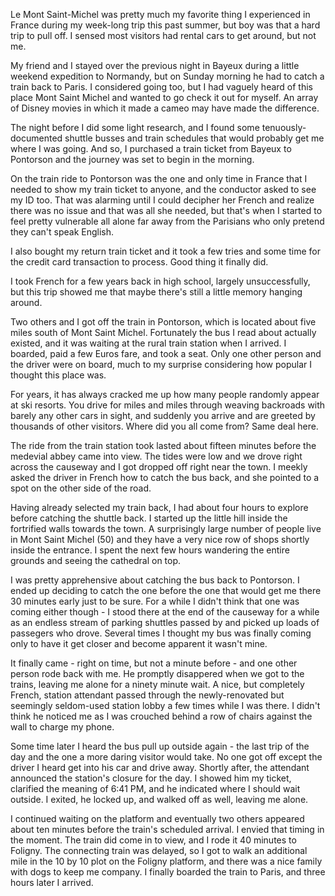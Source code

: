 Le Mont Saint-Michel was pretty much my favorite thing I experienced in France during my week-long trip this past summer, but boy was that a hard trip to pull off. I sensed most visitors had rental cars to get around, but not me.

My friend and I stayed over the previous night in Bayeux during a little weekend expedition to Normandy, but on Sunday morning he had to catch a train back to Paris. I considered going too, but I had vaguely heard of this place Mont Saint Michel and wanted to go check it out for myself. An array of Disney movies in which it made a cameo may have made the difference.

The night before I did some light research, and I found some tenuously-documented shuttle busses and train schedules that would probably get me where I was going. And so, I purchased a train ticket from Bayeux to Pontorson and the journey was set to begin in the morning.

On the train ride to Pontorson was the one and only time in France that I needed to show my train ticket to anyone, and the conductor asked to see my ID too. That was alarming until I could decipher her French and realize there was no issue and that was all she needed, but that's when I started to feel pretty vulnerable all alone far away from the Parisians who only pretend they can't speak English.

I also bought my return train ticket and it took a few tries and some time for the credit card transaction to process. Good thing it finally did.

I took French for a few years back in high school, largely unsuccessfully, but this trip showed me that maybe there's still a little memory hanging around.

Two others and I got off the train in Pontorson, which is located about five miles south of Mont Saint Michel. Fortunately the bus I read about actually existed, and it was waiting at the rural train station when I arrived. I boarded, paid a few Euros fare, and took a seat. Only one other person and the driver were on board, much to my surprise considering how popular I thought this place was.

For years, it has always cracked me up how many people randomly appear at ski resorts. You drive for miles and miles through weaving backroads with barely any other cars in sight, and suddenly you arrive and are greeted by thousands of other visitors. Where did you all come from? Same deal here.

The ride from the train station took lasted about fifteen minutes before the medevial abbey came into view. The tides were low and we drove right across the causeway and I got dropped off right near the town. I meekly asked the driver in French how to catch the bus back, and she pointed to a spot on the other side of the road.

Having already selected my train back, I had about four hours to explore before catching the shuttle back. I started up the little hill inside the fortrified walls towards the town. A surprisingly large number of people live in Mont Saint Michel (50) and they have a very nice row of shops shortly inside the entrance. I spent the next few hours wandering the entire grounds and seeing the cathedral on top.

I was pretty apprehensive about catching the bus back to Pontorson. I ended up deciding to catch the one before the one that would get me there 30 minutes early just to be sure. For a while I didn't think that one was coming either though - I stood there at the end of the causeway for a while as an endless stream of parking shuttles passed by and picked up loads of passegers who drove. Several times I thought my bus was finally coming only to have it get closer and become apparent it wasn't mine.

It finally came - right on time, but not a minute before - and one other person rode back with me. He promptly disappered when we got to the trains, leaving me alone for a ninety minute wait. A nice, but completely French, station attendant passed through the newly-renovated but seemingly seldom-used station lobby a few times while I was there. I didn't think he noticed me as I was crouched behind a row of chairs against the wall to charge my phone.

Some time later I heard the bus pull up outside again - the last trip of the day and the one a more daring visitor would take. No one got off except the driver I heard get into his car and drive away. Shortly after, the attendant announced the station's closure for the day. I showed him my ticket, clarified the meaning of 6:41 PM, and he indicated where I should wait outside. I exited, he locked up, and walked off as well, leaving me alone.

I continued waiting on the platform and eventually two others appeared about ten minutes before the train's scheduled arrival. I envied that timing in the moment. The train did come in to view, and I rode it 40 minutes to Foligny. The connecting train was delayed, so I got to walk an additional mile in the 10 by 10 plot on the Foligny platform, and there was a nice family with dogs to keep me company. I finally boarded the train to Paris, and three hours later I arrived.
